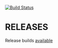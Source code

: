 [![Build Status](https://travis-ci.org/dweinstein/openssh-ios.svg?branch=master)](https://travis-ci.org/dweinstein/openssh-ios)

# RELEASES

Release builds [available](https://github.com/dweinstein/openssh-ios/releases)

